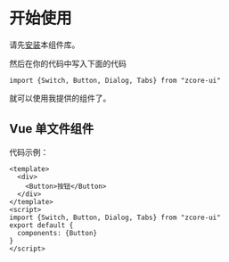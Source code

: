 # 开始使用
请先[安装](#/doc/install)本组件库。

然后在你的代码中写入下面的代码

```
import {Switch, Button, Dialog, Tabs} from "zcore-ui"
```

就可以使用我提供的组件了。

## Vue 单文件组件

代码示例：

```
<template>
  <div>
    <Button>按钮</Button>
  </div>
</template>
<script>
import {Switch, Button, Dialog, Tabs} from "zcore-ui"
export default {
  components: {Button}
}
</script>
```